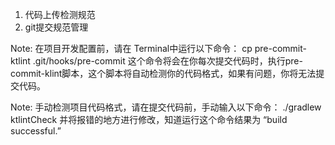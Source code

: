 1. 代码上传检测规范
2. git提交规范管理

Note:
在项目开发配置前，请在 Terminal中运行以下命令：
cp pre-commit-ktlint .git/hooks/pre-commit
这个命令将会在你每次提交代码时，执行pre-commit-klint脚本，这个脚本将自动检测你的代码格式，如果有问题，你将无法提交代码。

Note:
手动检测项目代码格式，请在提交代码前，手动输入以下命令：
./gradlew ktlintCheck
并将报错的地方进行修改，知道运行这个命令结果为 “build successful.”